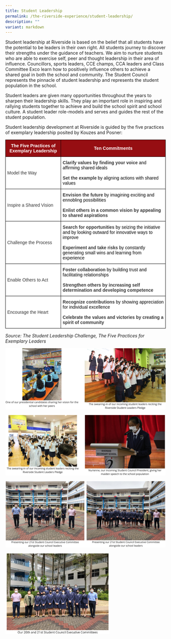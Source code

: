 ```yaml
---
title: Student Leadership
permalink: /the-riverside-experience/student-leadership/
description: ""
variant: markdown
---
```

Student leadership at Riverside is based on the belief that all students have the potential to be leaders in their own right. All students journey to discover their strengths under the guidance of teachers. We aim to nurture students who are able to exercise self, peer and thought leadership in their area of influence. Councillors, sports leaders, CCE champs, CCA leaders and Class Committee Exco learn how to positively influence others to achieve a shared goal in both the school and community. The Student Council represents the pinnacle of student leadership and represents the student population in the school.

Student leaders are given many opportunities throughout the years to sharpen their leadership skills. They play an important role in inspiring and rallying students together to achieve and build the school spirit and school culture. A student leader role-models and serves and guides the rest of the student population.

Student leadership development at Riverside is guided by the five practices of exemplary leadership posited by Kouzes and Posner:

<style type="text/css">
.tg  {border-collapse:collapse;border-spacing:0;}
.tg td{border-color:black;border-style:solid;border-width:1px;font-family:Arial, sans-serif;font-size:14px;
  overflow:hidden;padding:10px 5px;word-break:normal;}
.tg th{border-color:black;border-style:solid;border-width:1px;font-family:Arial, sans-serif;font-size:14px;
  font-weight:normal;overflow:hidden;padding:10px 5px;word-break:normal;}
.tg .tg-tm00{background-color:#FFF;color:#343434;font-weight:bold;text-align:left;vertical-align:top}
.tg .tg-m8pc{background-color:#960E12;color:#FFF;font-weight:bold;text-align:center;vertical-align:middle}
.tg .tg-xuzz{background-color:#FFF;color:#343434;text-align:left;vertical-align:middle}
.tg .tg-kp75{background-color:#FFF;color:#343434;text-align:left;vertical-align:top}
</style>
<table class="tg">
<thead>
  <tr>
    <th class="tg-m8pc"><span style="font-weight:bold;color:#FFF;background-color:#960E12">The Five Practices of Exemplary Leadership</span></th>
    <th class="tg-m8pc"><span style="font-weight:bold;color:#FFF;background-color:#960E12">Ten Commitments</span></th>
  </tr>
</thead>
<tbody>
  <tr>
    <td class="tg-xuzz"><span style="color:#343434;background-color:#FFF">Model the Way</span></td>
    <td class="tg-tm00">Clarify values by finding your voice <span style="font-weight:400;color:#000">and affirming shared ideals</span><br><br>Set the example <span style="font-weight:400;color:#000">by aligning actions with shared values</span></td>
  </tr>
  <tr>
    <td class="tg-xuzz"><span style="color:#343434;background-color:#FFF">Inspire a Shared Vision</span></td>
    <td class="tg-tm00">Envision the future <span style="font-weight:400;color:#000">by imagining exciting and ennobling possibilities</span><br><br>Enlist others <span style="color:#343434;background-color:#FFF">in a common vision by appealing to shared aspirations</span></td>
  </tr>
  <tr>
    <td class="tg-xuzz"><span style="color:#343434;background-color:#FFF">Challenge the Process</span></td>
    <td class="tg-kp75"><span style="font-weight:bold">Search for opportunities</span> <span style="color:#000">by seizing the initiative and by looking outward for innovative ways to improve</span><br><br><span style="font-weight:bold">Experiment and take risks</span> <span style="font-weight:400;color:#000">by constantly generating small wins and learning from experience</span></td>
  </tr>
  <tr>
    <td class="tg-xuzz"><span style="color:#343434;background-color:#FFF">Enable Others to Act</span></td>
    <td class="tg-tm00">Foster collaboration <span style="font-weight:400;color:#000">by building trust and facilitating relationships</span><br><br>Strengthen others <span style="color:#343434;background-color:#FFF">by increasing self determination and developing competence</span></td>
  </tr>
  <tr>
    <td class="tg-xuzz"><span style="color:#343434;background-color:#FFF">Encourage the Heart</span></td>
    <td class="tg-tm00">Recognize contributions <span style="font-weight:400;color:#000">by showing appreciation for individual excellence</span><br><br>Celebrate the values and victories <span style="color:#343434;background-color:#FFF">by creating a spirit of community</span></td>
  </tr>
</tbody>
</table>

<i>Source: The Student Leadership Challenge, The Five Practices for Exemplary Leaders</i>

![](/images/sl-1%20%20.png)

![](/images/sl-2%20%20.png)

![](/images/sl-3%20%20.png)

<img style="width:65%" src="/images/sl-4%20%20.png">